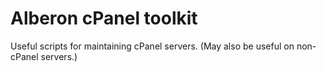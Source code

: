 # Alberon cPanel toolkit

Useful scripts for maintaining cPanel servers. (May also be useful on non-cPanel servers.)
